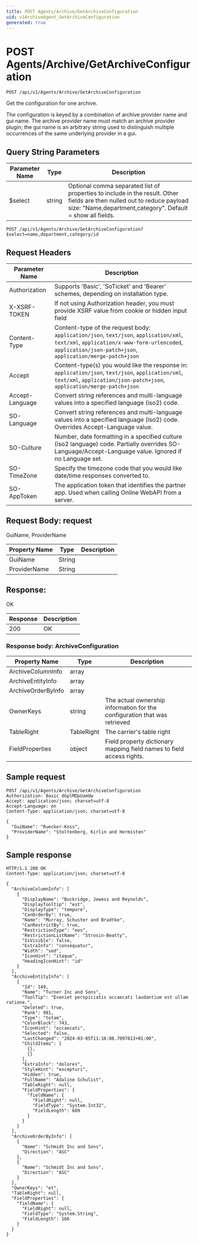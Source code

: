```yaml
---
title: POST Agents/Archive/GetArchiveConfiguration
uid: v1ArchiveAgent_GetArchiveConfiguration
generated: true
---
```


# POST Agents/Archive/GetArchiveConfiguration

```http
POST /api/v1/Agents/Archive/GetArchiveConfiguration
```

Get the configuration for one archive.


The configuration is keyed by a combination of archive provider name and gui name. The archive provider name must match an archive provider plugin; the gui name is an arbitrary string used to distinguish multiple occurrences of the same underlying provider in a gui.






## Query String Parameters

| Parameter Name | Type |  Description |
|----------------|------|--------------|
| $select | string |  Optional comma separated list of properties to include in the result. Other fields are then nulled out to reduce payload size: "Name,department,category". Default = show all fields. |

```http
POST /api/v1/Agents/Archive/GetArchiveConfiguration?$select=name,department,category/id
```


## Request Headers

| Parameter Name | Description |
|----------------|-------------|
| Authorization  | Supports 'Basic', 'SoTicket' and 'Bearer' schemes, depending on installation type. |
| X-XSRF-TOKEN   | If not using Authorization header, you must provide XSRF value from cookie or hidden input field |
| Content-Type | Content-type of the request body: `application/json`, `text/json`, `application/xml`, `text/xml`, `application/x-www-form-urlencoded`, `application/json-patch+json`, `application/merge-patch+json` |
| Accept         | Content-type(s) you would like the response in: `application/json`, `text/json`, `application/xml`, `text/xml`, `application/json-patch+json`, `application/merge-patch+json` |
| Accept-Language | Convert string references and multi-language values into a specified language (iso2) code. |
| SO-Language | Convert string references and multi-language values into a specified language (iso2) code. Overrides Accept-Language value. |
| SO-Culture | Number, date formatting in a specified culture (iso2 language) code. Partially overrides SO-Language/Accept-Language value. Ignored if no Language set. |
| SO-TimeZone | Specify the timezone code that you would like date/time responses converted to. |
| SO-AppToken | The application token that identifies the partner app. Used when calling Online WebAPI from a server. |

## Request Body: request 

GuiName, ProviderName 

| Property Name | Type |  Description |
|----------------|------|--------------|
| GuiName | String |  |
| ProviderName | String |  |

## Response:

OK

| Response | Description |
|----------------|-------------|
| 200 | OK |

### Response body: ArchiveConfiguration

| Property Name | Type |  Description |
|----------------|------|--------------|
| ArchiveColumnInfo | array |  |
| ArchiveEntityInfo | array |  |
| ArchiveOrderByInfo | array |  |
| OwnerKeys | string | The actual ownership information for the configuration that was retrieved |
| TableRight | TableRight | The carrier's table right |
| FieldProperties | object | Field property dictionary mapping field names to field access rights. |

## Sample request

```http!
POST /api/v1/Agents/Archive/GetArchiveConfiguration
Authorization: Basic dGplMDpUamUw
Accept: application/json; charset=utf-8
Accept-Language: en
Content-Type: application/json; charset=utf-8

{
  "GuiName": "Ruecker-Koss",
  "ProviderName": "Stoltenberg, Kirlin and Hermiston"
}
```

## Sample response

```http_
HTTP/1.1 200 OK
Content-Type: application/json; charset=utf-8

{
  "ArchiveColumnInfo": [
    {
      "DisplayName": "Buckridge, Jewess and Reynolds",
      "DisplayTooltip": "est",
      "DisplayType": "tempore",
      "CanOrderBy": true,
      "Name": "Murray, Schuster and Bradtke",
      "CanRestrictBy": true,
      "RestrictionType": "eos",
      "RestrictionListName": "Strosin-Beatty",
      "IsVisible": false,
      "ExtraInfo": "consequatur",
      "Width": "sed",
      "IconHint": "itaque",
      "HeadingIconHint": "id"
    }
  ],
  "ArchiveEntityInfo": [
    {
      "Id": 149,
      "Name": "Turner Inc and Sons",
      "ToolTip": "Eveniet perspiciatis occaecati laudantium est ullam ratione.",
      "Deleted": true,
      "Rank": 981,
      "Type": "totam",
      "ColorBlock": 743,
      "IconHint": "occaecati",
      "Selected": false,
      "LastChanged": "2024-03-05T11:16:08.7097813+01:00",
      "ChildItems": [
        {},
        {}
      ],
      "ExtraInfo": "dolores",
      "StyleHint": "excepturi",
      "Hidden": true,
      "FullName": "Adaline Schulist",
      "TableRight": null,
      "FieldProperties": {
        "fieldName": {
          "FieldRight": null,
          "FieldType": "System.Int32",
          "FieldLength": 689
        }
      }
    }
  ],
  "ArchiveOrderByInfo": [
    {
      "Name": "Schmidt Inc and Sons",
      "Direction": "ASC"
    },
    {
      "Name": "Schmidt Inc and Sons",
      "Direction": "ASC"
    }
  ],
  "OwnerKeys": "et",
  "TableRight": null,
  "FieldProperties": {
    "fieldName": {
      "FieldRight": null,
      "FieldType": "System.String",
      "FieldLength": 166
    }
  }
}
```
